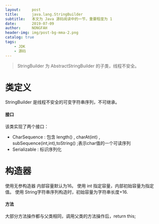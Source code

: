 ```yaml
---
layout:     post
title:      java.lang.StringBuilder
subtitle:   本文为 Java 源码阅读中的一节，重要程度为 1 
date:       2019-07-09
author:     NONGFAH
header-img: img/post-bg-mma-2.png
catalog: true
tags:
    - JDK
    - 源码
---
```

> StringBuilder 为 AbstractStringBuilder 的子类，线程不安全。

# 类定义  
StringBuilder 是线程不安全的可变字符串序列，不可继承。
#### 接口  
该类实现了两个接口：
- CharSequence : 包含 length() , charAt(int) , subSequence(int,int),toString() ;表示char值的一个可读序列
- Serializable : 标识序列化

# 构造器
使用无参构造器 内部容量默认为16。
使用 int 指定容量，内部初始容量为指定值。
使用 String字符串序列构造时，初始容量为字符串长度+16.



#### 方法  
大部分方法操作都与父类相同，调用父类的方法操作后，return this;
